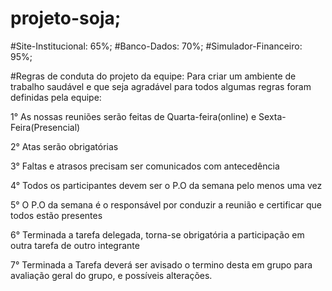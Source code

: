 # projeto-soja;
#Site-Institucional: 65%;
#Banco-Dados: 70%;
#Simulador-Financeiro: 95%;

#Regras de conduta do projeto da equipe:
Para criar um ambiente de trabalho saudável e que seja agradável para todos
algumas regras foram definidas pela equipe:

1° As nossas reuniões serão feitas de Quarta-feira(online) e Sexta-Feira(Presencial)

2° Atas serão obrigatórias

3° Faltas e atrasos precisam ser comunicados com antecedência

4° Todos os participantes devem ser o P.O da semana pelo menos uma vez

5° O P.O da semana é o responsável por conduzir a reunião e certificar que todos estão presentes

6° Terminada a tarefa delegada, torna-se obrigatória a participação em outra tarefa de outro integrante

7° Terminada a Tarefa deverá ser avisado o termino desta em grupo para avaliação geral do grupo, e possíveis alterações.
